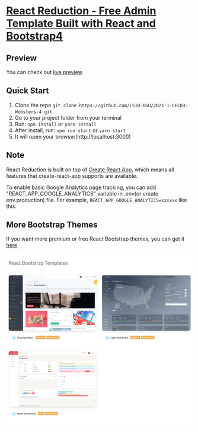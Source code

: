 # [React Reduction - Free Admin Template Built with React and Bootstrap4](https://github.com/CSID-DGU/2021-1-CECD3-Websters-4.git/)



## Preview

You can check out [live preview](https://github.com/CSID-DGU/2021-1-CECD3-Websters-4.git/).

## Quick Start

1.  Clone the repo `git clone https://github.com/CSID-DGU/2021-1-CECD3-Websters-4.git`
2.  Go to your project folder from your terminal
3.  Run: `npm install` or `yarn install`
4.  After install, run: `npm run start` or `yarn start`
5.  It will open your browser(http://localhost:3000)

## Note

React Reduction is built on top of [Create React App](https://github.com/facebook/create-react-app), which means all features that create-react-app supports are available.

To enable basic Google Analytics page tracking, you can add "REACT_APP_GOOGLE_ANALYTICS" variable in .env(or create env.production) file. For example, `REACT_APP_GOOGLE_ANALYTICS=xxxxxx` like this.

## More Bootstrap Themes

If you want more premium or free React Bootstrap themes, you can get it [here](https://flatlogic.com/admin-dashboards?ref=w7yTz44arn)

[![Flat Logic](public/img/screenshots/flatlogic.com_admin-dashboards_react.png)](https://flatlogic.com/admin-dashboards?ref=w7yTz44arn)
